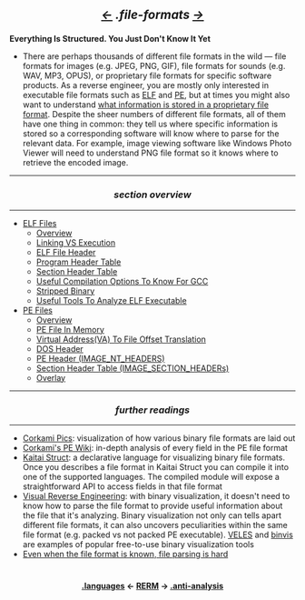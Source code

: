 ## *<p align='center'><a href="/contents/languages/languages.md"><-</a>  .file-formats  <a href="/contents/anti-analysis/anti-analysis.md">-></a></p>*

__Everything Is Structured. You Just Don't Know It Yet__
* There are perhaps thousands of different file formats in the wild &mdash; file formats for images (e.g. JPEG, PNG, GIF), file formats for sounds (e.g. WAV, MP3, OPUS), or proprietary file formats for specific software products. As a reverse engineer, you are mostly only interested in executable file formats such as [ELF](https://github.com/yellowbyte/reverse-engineering-reference-manual/blob/master/contents/file-formats/ELF_Files.md) and [PE](https://github.com/yellowbyte/reverse-engineering-reference-manual/blob/master/contents/file-formats/PE_Files.md), but at times you might also want to understand [what information is stored in a proprietary file format](https://hackernoon.com/reverse-engineering-visual-novels-101-d0bc3bf7ab8). Despite the sheer numbers of different file formats, all of them have one thing in common: they tell us where specific information is stored so a corresponding software will know where to parse for the relevant data. For example, image viewing software like Windows Photo Viewer will need to understand PNG file format so it knows where to retrieve the encoded image.

---
### *<p align='center'> section overview </p>*
---
* [ELF Files](ELF_Files.md)
  * [Overview](ELF_Files.md#-overview-)
  * [Linking VS Execution](ELF_Files.md#-linking-vs-execution-)
  * [ELF File Header](ELF_Files.md#-elf-file-header-)
  * [Program Header Table](ELF_Files.md#-program-header-table-)
  * [Section Header Table](ELF_Files.md#-section-header-table-)
  * [Useful Compilation Options To Know For GCC](ELF_Files.md#-useful-compilation-options-to-know-for-gcc-)
  * [Stripped Binary](ELF_Files.md#-stripped-binary-)
  * [Useful Tools To Analyze ELF Executable](ELF_Files.md#-useful-tools-to-analyze-elf-executable-)
* [PE Files](PE_Files.md)
  * [Overview](PE_Files.md#-overview-)
  * [PE File In Memory](PE_Files.md#-pe-file-in-memory-)
  * [Virtual Address(VA) To File Offset Translation](PE_Files.md#-virtual-addressva-to-file-offset-translation-)
  * [DOS Header](PE_Files.md#-dos-header-)
  * [PE Header (IMAGE_NT_HEADERS)](PE_Files.md#-pe-header-image_nt_headers-)
  * [Section Header Table (IMAGE_SECTION_HEADERs)](PE_Files.md#-section-header-table-image_section_headers-)
  * [Overlay](PE_Files.md#-overlay-)

---
### *<p align='center'> further readings </p>*
---
* [Corkami Pics](https://github.com/corkami/pics/tree/master/binary): visualization of how various binary file formats are laid out
* [Corkami's PE Wiki](https://code.google.com/archive/p/corkami/wikis/PE.wiki): in-depth analysis of every field in the PE file format
* [Kaitai Struct](http://kaitai.io/): a declarative language for visualizing binary file formats. Once you describes a file format in Kaitai Struct you can compile it into one of the supported languages. The compiled module will expose a straightforward API to access fields in that file format
* [Visual Reverse Engineering](https://www.youtube.com/watch?v=4bM3Gut1hIk): with binary visualization, it doesn't need to know how to parse the file format to provide useful information about the file that it's analyzing. Binary visualization not only can tells apart different file formats, it can also uncovers peculiarities within the same file format (e.g. packed vs not packed PE executable). [VELES](https://codisec.com/veles/) and [binvis](http://binvis.io/#/) are examples of popular free-to-use binary visualization tools
* [Even when the file format is known, file parsing is hard](https://blog.trailofbits.com/2019/11/01/two-new-tools-that-tame-the-treachery-of-files/)

#
<strong><p align='center'><a href="/contents/languages/languages.md">.languages</a> <- <a href="/README.md#-reverse-engineering-reference-manual-beta-">RERM</a> -> <a href="/contents/anti-analysis/anti-analysis.md">.anti-analysis</a></p></strong>
